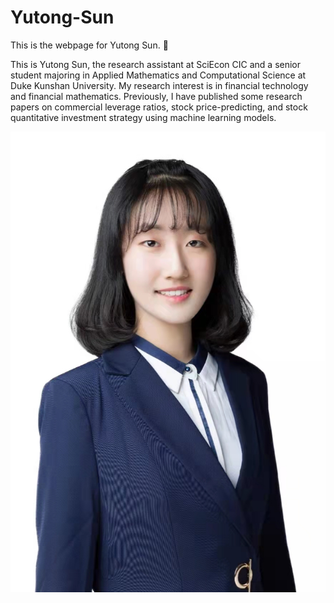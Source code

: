 # Yutong-Sun
This is the webpage for Yutong Sun. :apple:

This is Yutong Sun, the research assistant at SciEcon CIC and a senior student majoring in Applied Mathematics and Computational Science at Duke Kunshan University. My research interest is in financial technology and financial mathematics. Previously, I have published some research papers on commercial leverage ratios, stock price-predicting, and stock quantitative investment strategy using machine learning models. 

![image](./image/WechatIMG2.jpeg)





